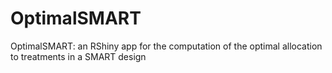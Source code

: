 # OptimalSMART
OptimalSMART: an RShiny app for the computation of the optimal allocation to treatments in a SMART design
